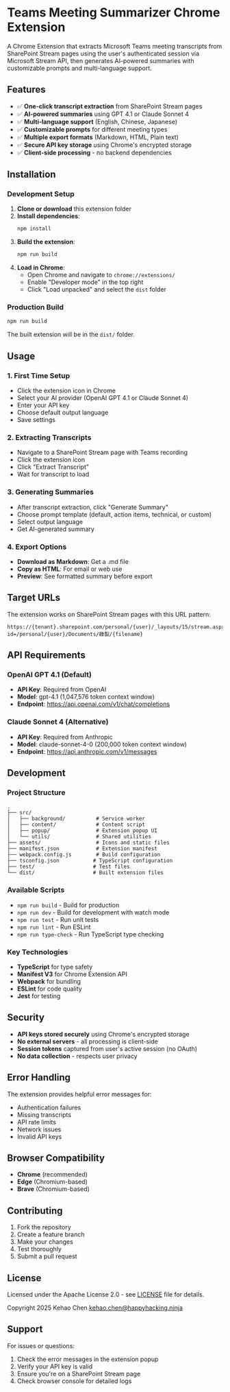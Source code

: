 # Teams Meeting Summarizer Chrome Extension

A Chrome Extension that extracts Microsoft Teams meeting transcripts from SharePoint Stream pages using the user's authenticated session via Microsoft Stream API, then generates AI-powered summaries with customizable prompts and multi-language support.

## Features

- ✅ **One-click transcript extraction** from SharePoint Stream pages
- ✅ **AI-powered summaries** using GPT 4.1 or Claude Sonnet 4
- ✅ **Multi-language support** (English, Chinese, Japanese)
- ✅ **Customizable prompts** for different meeting types
- ✅ **Multiple export formats** (Markdown, HTML, Plain text)
- ✅ **Secure API key storage** using Chrome's encrypted storage
- ✅ **Client-side processing** - no backend dependencies

## Installation

### Development Setup

1. **Clone or download** this extension folder
2. **Install dependencies**:
   ```bash
   npm install
   ```
3. **Build the extension**:
   ```bash
   npm run build
   ```
4. **Load in Chrome**:
   - Open Chrome and navigate to `chrome://extensions/`
   - Enable "Developer mode" in the top right
   - Click "Load unpacked" and select the `dist` folder

### Production Build

```bash
npm run build
```

The built extension will be in the `dist/` folder.

## Usage

### 1. First Time Setup
- Click the extension icon in Chrome
- Select your AI provider (OpenAI GPT 4.1 or Claude Sonnet 4)
- Enter your API key
- Choose default output language
- Save settings

### 2. Extracting Transcripts
- Navigate to a SharePoint Stream page with Teams recording
- Click the extension icon
- Click "Extract Transcript"
- Wait for transcript to load

### 3. Generating Summaries
- After transcript extraction, click "Generate Summary"
- Choose prompt template (default, action items, technical, or custom)
- Select output language
- Get AI-generated summary

### 4. Export Options
- **Download as Markdown**: Get a .md file
- **Copy as HTML**: For email or web use
- **Preview**: See formatted summary before export

## Target URLs

The extension works on SharePoint Stream pages with this URL pattern:
```
https://{tenant}.sharepoint.com/personal/{user}/_layouts/15/stream.aspx?id=/personal/{user}/Documents/錄製/{filename}
```

## API Requirements

### OpenAI GPT 4.1 (Default)
- **API Key**: Required from OpenAI
- **Model**: gpt-4.1 (1,047,576 token context window)
- **Endpoint**: https://api.openai.com/v1/chat/completions

### Claude Sonnet 4 (Alternative)
- **API Key**: Required from Anthropic
- **Model**: claude-sonnet-4-0 (200,000 token context window)
- **Endpoint**: https://api.anthropic.com/v1/messages

## Development

### Project Structure
```
.
├── src/
│   ├── background/          # Service worker
│   ├── content/             # Content script
│   ├── popup/               # Extension popup UI
│   └── utils/               # Shared utilities
├── assets/                  # Icons and static files
├── manifest.json            # Extension manifest
├── webpack.config.js        # Build configuration
├── tsconfig.json           # TypeScript configuration
├── test/                   # Test files
└── dist/                   # Built extension files
```

### Available Scripts

- `npm run build` - Build for production
- `npm run dev` - Build for development with watch mode
- `npm run test` - Run unit tests
- `npm run lint` - Run ESLint
- `npm run type-check` - Run TypeScript type checking

### Key Technologies

- **TypeScript** for type safety
- **Manifest V3** for Chrome Extension API
- **Webpack** for bundling
- **ESLint** for code quality
- **Jest** for testing

## Security

- **API keys stored securely** using Chrome's encrypted storage
- **No external servers** - all processing is client-side
- **Session tokens** captured from user's active session (no OAuth)
- **No data collection** - respects user privacy

## Error Handling

The extension provides helpful error messages for:
- Authentication failures
- Missing transcripts
- API rate limits
- Network issues
- Invalid API keys

## Browser Compatibility

- **Chrome** (recommended)
- **Edge** (Chromium-based)
- **Brave** (Chromium-based)

## Contributing

1. Fork the repository
2. Create a feature branch
3. Make your changes
4. Test thoroughly
5. Submit a pull request

## License

Licensed under the Apache License 2.0 - see [LICENSE](LICENSE) file for details.

Copyright 2025 Kehao Chen <kehao.chen@happyhacking.ninja>

## Support

For issues or questions:
1. Check the error messages in the extension popup
2. Verify your API key is valid
3. Ensure you're on a SharePoint Stream page
4. Check browser console for detailed logs